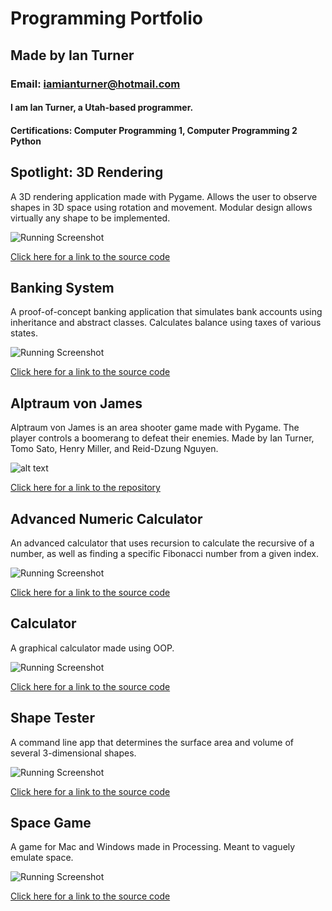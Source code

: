 # Programming Portfolio
## Made by Ian Turner
### Email: iamianturner@hotmail.com
#### I am Ian Turner, a Utah-based programmer.

#### Certifications: Computer Programming 1, Computer Programming 2 Python

## Spotlight: 3D Rendering

A 3D rendering application made with Pygame. Allows the user to observe shapes in 3D space using rotation and movement. Modular design allows virtually any shape to be implemented.

![Running Screenshot](https://github.com/Ian-Turner4/ProgrammingPortfolio/blob/gh-pages/images/3DRender.png?raw=true "Running Screenshot")

[Click here for a link to the source code](https://github.com/Ian-Turner4/ProgrammingPortfolio/tree/gh-pages/src/3DRendering "3D Rendering")

## Banking System

A proof-of-concept banking application that simulates bank accounts using inheritance and abstract classes. Calculates balance using taxes of various states.

![Running Screenshot](https://github.com/Ian-Turner4/ProgrammingPortfolio/blob/gh-pages/images/BankingApp.png?raw=true "Running Screenshot")

[Click here for a link to the source code]( https://github.com/Ian-Turner4/ProgrammingPortfolio/tree/gh-pages/src/BankingApp "Banking")

## Alptraum von James

Alptraum von James is an area shooter game made with Pygame. The player controls a boomerang to defeat their enemies. Made by Ian Turner, Tomo Sato, Henry Miller, and Reid-Dzung Nguyen.

![alt text][screenshot]

[screenshot]: https://github.com/Ian-Turner4/ProgrammingPortfolio/blob/gh-pages/images/AltraumVonJames.png?raw=true "AltraumVonJames"

[Click here for a link to the repository](https://github.com/TomoCroissant/Crab "Alptraum von James")

## Advanced Numeric Calculator

An advanced calculator that uses recursion to calculate the recursive of a number, as well as finding a specific Fibonacci number from a given index.

![Running Screenshot](https://github.com/Ian-Turner4/ProgrammingPortfolio/blob/gh-pages/images/AdvancedNumeric.png?raw=true "Running Screenshot")

[Click here for a link to the source code]( (https://github.com/Ian-Turner4/ProgrammingPortfolio/tree/gh-pages/src/AdvancedNumeric) "AdvancedNumeric")

## Calculator

A graphical calculator made using OOP.

![Running Screenshot](https://github.com/Ian-Turner4/ProgrammingPortfolio/blob/gh-pages/images/calc.png?raw=true "Running Screenshot")

[Click here for a link to the source code]( https://github.com/Ian-Turner4/ProgrammingPortfolio/tree/gh-pages/src/Calculator "Calculator")





## Shape Tester

A command line app that determines the surface area and volume of several 3-dimensional shapes.

![Running Screenshot](https://github.com/Ian-Turner4/ProgrammingPortfolio/blob/gh-pages/images/shapetester.png?raw=true "Running Screenshot")

[Click here for a link to the source code]( https://github.com/Ian-Turner4/ProgrammingPortfolio/tree/gh-pages/src/ShapeTester "ShapeTester")




## Space Game

A game for Mac and Windows made in Processing. Meant to vaguely emulate space.

![Running Screenshot](https://github.com/Ian-Turner4/ProgrammingPortfolio/blob/gh-pages/images/spacegame.png?raw=true "Running Screenshot")

[Click here for a link to the source code]( https://github.com/Ian-Turner4/ProgrammingPortfolio/tree/gh-pages/src/SpaceGame "SpaceGame")
